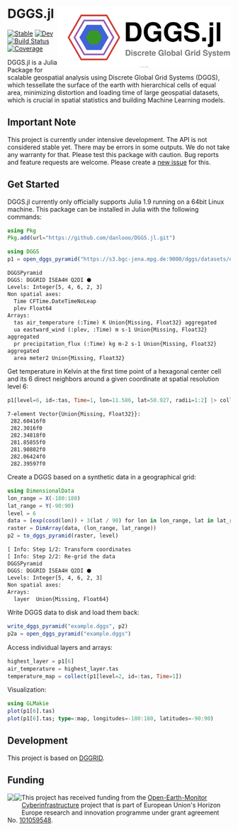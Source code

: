 # DGGS.jl <img src="docs/src/assets/logo.drawio.svg" align="right" height="138" />

[![Stable](https://img.shields.io/badge/docs-stable-blue.svg)](https://danlooo.github.io/DGGS.jl/stable/)
[![Dev](https://img.shields.io/badge/docs-dev-blue.svg)](https://danlooo.github.io/DGGS.jl/dev/)
[![Build Status](https://github.com/danlooo/DGGS.jl/actions/workflows/CI.yml/badge.svg?branch=main)](https://github.com/danlooo/DGGS.jl/actions/workflows/CI.yml?query=branch%3Amain)
[![Coverage](https://codecov.io/gh/danlooo/DGGS.jl/branch/main/graph/badge.svg)](https://codecov.io/gh/danlooo/DGGS.jl)

DGGS.jl is a Julia Package for scalable geospatial analysis using Discrete Global Grid Systems (DGGS), which tessellate the surface of the earth with hierarchical cells of equal area, minimizing distortion and loading time of large geospatial datasets, which is crucial in spatial statistics and building Machine Learning models.

## Important Note

This project is currently under intensive development.
The API is not considered stable yet.
There may be errors in some outputs.
We do not take any warranty for that.
Please test this package with caution.
Bug reports and feature requests are welcome.
Please create a [new issue](https://github.com/danlooo/DGGS.jl/issues/new) for this.

## Get Started

DGGS.jl currently only officially supports Julia 1.9 running on a 64bit Linux machine.
This package can be installed in Julia with the following commands:

```Julia
using Pkg
Pkg.add(url="https://github.com/danlooo/DGGS.jl.git")
```


```julia
using DGGS
p1 = open_dggs_pyramid("https://s3.bgc-jena.mpg.de:9000/dggs/datasets/example-ccsm3")
```
```
DGGSPyramid
DGGS: DGGRID ISEA4H Q2DI ⬢
Levels: Integer[5, 4, 6, 2, 3]
Non spatial axes:
  Time CFTime.DateTimeNoLeap
  plev Float64
Arrays: 
  tas air_temperature (:Time) K Union{Missing, Float32} aggregated
  ua eastward_wind (:plev, :Time) m s-1 Union{Missing, Float32} aggregated
  pr precipitation_flux (:Time) kg m-2 s-1 Union{Missing, Float32} aggregated
  area meter2 Union{Missing, Float32} 
```

Get temperature in Kelvin at the first time point of a hexagonal center cell and its 6 direct neighbors around a given coordinate at spatial resolution level 6:

```julia
p1[level=6, id=:tas, Time=1, lon=11.586, lat=50.927, radii=1:2] |> collect
```
```
7-element Vector{Union{Missing, Float32}}:
 282.60416f0
 282.3016f0
 282.34818f0
 281.85855f0
 281.90802f0
 282.06424f0
 282.39597f0
```

Create a DGGS based on a synthetic data in a geographical grid:

```julia
using DimensionalData
lon_range = X(-180:180)
lat_range = Y(-90:90)
level = 6
data = [exp(cosd(lon)) + 3(lat / 90) for lon in lon_range, lat in lat_range]
raster = DimArray(data, (lon_range, lat_range))
p2 = to_dggs_pyramid(raster, level)
```
```
[ Info: Step 1/2: Transform coordinates
[ Info: Step 2/2: Re-grid the data
DGGSPyramid
DGGS: DGGRID ISEA4H Q2DI ⬢
Levels: Integer[5, 4, 6, 2, 3]
Non spatial axes:
Arrays: 
  layer  Union{Missing, Float64} 
```

Write DGGS data to disk and load them back:

```julia
write_dggs_pyramid("example.dggs", p2)
p2a = open_dggs_pyramid("example.dggs")
```

Access individual layers and arrays:

```julia
highest_layer = p1[6]
air_temperature = highest_layer.tas
temperature_map = collect(p1[level=2, id=:tas, Time=1])
```

Visualization:

```julia
using GLMakie
plot(p1[6].tas)
plot(p1[6].tas; type=:map, longitudes=-180:180, latitudes=-90:90)
```

## Development

This project is based on [DGGRID](https://github.com/sahrk/DGGRID).

## Funding

<p>
<a href = "https://earthmonitor.org/">
<img src="https://earthmonitor.org/wp-content/uploads/2022/04/european-union-155207_640-300x200.png" align="left" height="50" />
</a>

<a href = "https://earthmonitor.org/">
<img src="https://earthmonitor.org/wp-content/uploads/2022/04/OEM_Logo_Horizontal_Dark_Transparent_Background_205x38.png" align="left" height="50" />
</a>
</p>

This project has received funding from the [Open-Earth-Monitor Cyberinfrastructure](https://earthmonitor.org/) project that is part of European Union's Horizon Europe research and innovation programme under grant agreement No. [101059548](https://cordis.europa.eu/project/id/101059548).